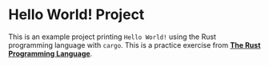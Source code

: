 # Hello World! Project

This is an example project printing `Hello World!` using the Rust programming language with `cargo`. This is a practice exercise from [**The Rust Programming Language**](https://doc.rust-lang.org/book/ch01-03-hello-cargo.html).
